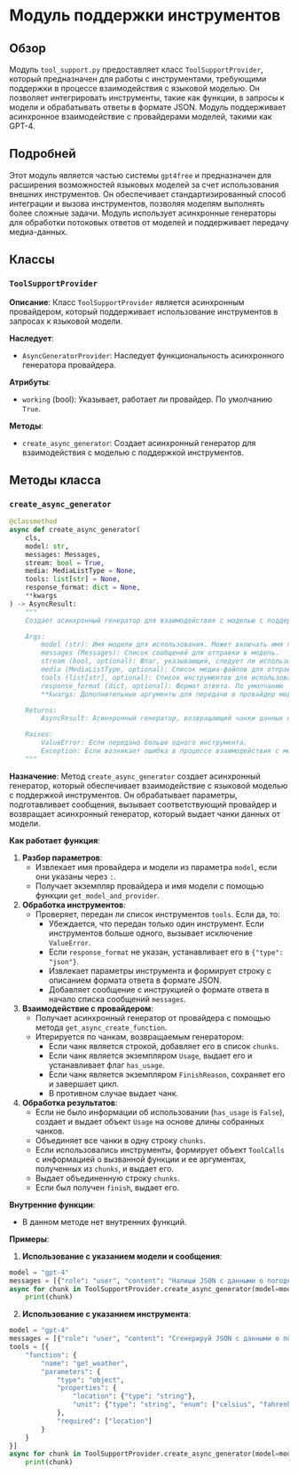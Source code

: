 # Модуль поддержки инструментов

## Обзор

Модуль `tool_support.py` предоставляет класс `ToolSupportProvider`, который предназначен для работы с инструментами, требующими поддержки в процессе взаимодействия с языковой моделью. Он позволяет интегрировать инструменты, такие как функции, в запросы к модели и обрабатывать ответы в формате JSON. Модуль поддерживает асинхронное взаимодействие с провайдерами моделей, такими как GPT-4.

## Подробней

Этот модуль является частью системы `gpt4free` и предназначен для расширения возможностей языковых моделей за счет использования внешних инструментов. Он обеспечивает стандартизированный способ интеграции и вызова инструментов, позволяя моделям выполнять более сложные задачи. Модуль использует асинхронные генераторы для обработки потоковых ответов от моделей и поддерживает передачу медиа-данных.

## Классы

### `ToolSupportProvider`

**Описание**:
Класс `ToolSupportProvider` является асинхронным провайдером, который поддерживает использование инструментов в запросах к языковой модели.

**Наследует**:
- `AsyncGeneratorProvider`: Наследует функциональность асинхронного генератора провайдера.

**Атрибуты**:
- `working` (bool): Указывает, работает ли провайдер. По умолчанию `True`.

**Методы**:
- `create_async_generator`: Создает асинхронный генератор для взаимодействия с моделью с поддержкой инструментов.

## Методы класса

### `create_async_generator`

```python
@classmethod
async def create_async_generator(
    cls,
    model: str,
    messages: Messages,
    stream: bool = True,
    media: MediaListType = None,
    tools: list[str] = None,
    response_format: dict = None,
    **kwargs
) -> AsyncResult:
    """
    Создает асинхронный генератор для взаимодействия с моделью с поддержкой инструментов.

    Args:
        model (str): Имя модели для использования. Может включать имя провайдера через `:`.
        messages (Messages): Список сообщений для отправки в модель.
        stream (bool, optional): Флаг, указывающий, следует ли использовать потоковый режим. По умолчанию `True`.
        media (MediaListType, optional): Список медиа-файлов для отправки в модель. По умолчанию `None`.
        tools (list[str], optional): Список инструментов для использования. Поддерживается только один инструмент. По умолчанию `None`.
        response_format (dict, optional): Формат ответа. По умолчанию `None`.
        **kwargs: Дополнительные аргументы для передачи в провайдер модели.

    Returns:
        AsyncResult: Асинхронный генератор, возвращающий чанки данных от модели.

    Raises:
        ValueError: Если передано больше одного инструмента.
        Exception: Если возникает ошибка в процессе взаимодействия с моделью.
    """
```

**Назначение**:
Метод `create_async_generator` создает асинхронный генератор, который обеспечивает взаимодействие с языковой моделью с поддержкой инструментов. Он обрабатывает параметры, подготавливает сообщения, вызывает соответствующий провайдер и возвращает асинхронный генератор, который выдает чанки данных от модели.

**Как работает функция**:
1. **Разбор параметров**:
   - Извлекает имя провайдера и модели из параметра `model`, если они указаны через `:`.
   - Получает экземпляр провайдера и имя модели с помощью функции `get_model_and_provider`.
2. **Обработка инструментов**:
   - Проверяет, передан ли список инструментов `tools`. Если да, то:
     - Убеждается, что передан только один инструмент. Если инструментов больше одного, вызывает исключение `ValueError`.
     - Если `response_format` не указан, устанавливает его в `{"type": "json"}`.
     - Извлекает параметры инструмента и формирует строку с описанием формата ответа в формате JSON.
     - Добавляет сообщение с инструкцией о формате ответа в начало списка сообщений `messages`.
3. **Взаимодействие с провайдером**:
   - Получает асинхронный генератор от провайдера с помощью метода `get_async_create_function`.
   - Итерируется по чанкам, возвращаемым генератором:
     - Если чанк является строкой, добавляет его в список `chunks`.
     - Если чанк является экземпляром `Usage`, выдает его и устанавливает флаг `has_usage`.
     - Если чанк является экземпляром `FinishReason`, сохраняет его и завершает цикл.
     - В противном случае выдает чанк.
4. **Обработка результатов**:
   - Если не было информации об использовании (`has_usage` is `False`), создает и выдает объект `Usage` на основе длины собранных чанков.
   - Объединяет все чанки в одну строку `chunks`.
   - Если использовались инструменты, формирует объект `ToolCalls` с информацией о вызванной функции и ее аргументах, полученных из `chunks`, и выдает его.
   - Выдает объединенную строку `chunks`.
   - Если был получен `finish`, выдает его.

**Внутренние функции**:
- В данном методе нет внутренних функций.

**Примеры**:

1. **Использование с указанием модели и сообщения**:

```python
model = "gpt-4"
messages = [{"role": "user", "content": "Напиши JSON с данными о погоде в Москве."}]
async for chunk in ToolSupportProvider.create_async_generator(model=model, messages=messages):
    print(chunk)
```

2. **Использование с указанием инструмента**:

```python
model = "gpt-4"
messages = [{"role": "user", "content": "Сгенерируй JSON с данными о погоде в Москве."}]
tools = [{
    "function": {
        "name": "get_weather",
        "parameters": {
            "type": "object",
            "properties": {
                "location": {"type": "string"},
                "unit": {"type": "string", "enum": ["celsius", "fahrenheit"]}
            },
            "required": ["location"]
        }
    }
}]
async for chunk in ToolSupportProvider.create_async_generator(model=model, messages=messages, tools=tools):
    print(chunk)
```
